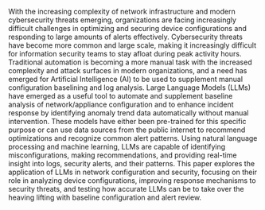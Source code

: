 With the increasing complexity of network infrastructure and modern cybersecurity threats emerging, organizations are facing increasingly difficult challenges in optimizing and securing device configurations and responding to large amounts of alerts effectively. Cybersecurity threats have become more common and large scale, making it increasingly difficult for information security teams to stay afloat during peak activity hours. Traditional automation is becoming a more manual task with the increased complexity and attack surfaces in modern organizations, and a need has emerged for Artificial Intelligence (AI) to be used to supplement manual configuration baselining and log analysis. Large Language Models (LLMs) have emerged as a useful tool to automate and supplement baseline analysis of network/appliance configuration and to enhance incident response by identifying anomaly trend data automatically without manual intervention. These models have either been pre-trained for this specific purpose or can use data sources from the public internet to recommend optimizations and recognize common alert patterns. Using natural language processing and machine learning, LLMs are capable of identifying misconfigurations, making recommendations, and providing real-time insight into logs, security alerts, and their patterns. This paper explores the application of LLMs in network configuration and security, focusing on their role in analyzing device configurations, improving response mechanisms to security threats, and testing how accurate LLMs can be to take over the heaving lifting with baseline configuration and alert review. 
